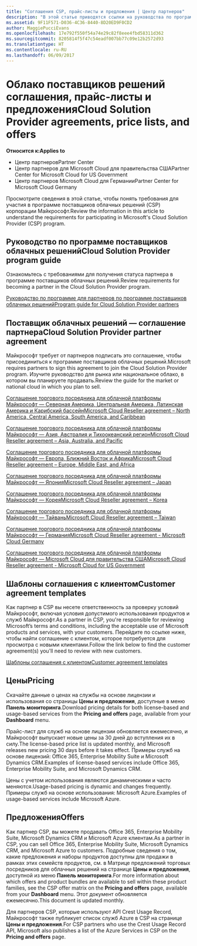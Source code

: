 ```yaml
---
title: "Соглашения CSP, прайс-листы и предложения | Центр партнеров"
description: "В этой статье приводятся ссылки на руководства по программе поставщиков облачных решений, соглашения партнеров, соглашения клиентов, прайс-листы и предложения."
ms.assetid: 9F11F571-D036-4C36-8440-8D20ED9F0CD2
author: MaggiePucciEvans
ms.openlocfilehash: 17e792f550f54a74e29c82f8eee4fbd58311d362
ms.sourcegitcommit: 8205814f5f47c54eadf007bb77c09e12b2572d93
ms.translationtype: HT
ms.contentlocale: ru-RU
ms.lasthandoff: 06/09/2017
---
```

# <a name="cloud-solution-provider-agreements-price-lists-and-offers"></a><span data-ttu-id="1b2c3-103">Облако поставщиков решений соглашения, прайс-листы и предложения</span><span class="sxs-lookup"><span data-stu-id="1b2c3-103">Cloud Solution Provider agreements, price lists, and offers</span></span>

**<span data-ttu-id="1b2c3-104">Относится к:</span><span class="sxs-lookup"><span data-stu-id="1b2c3-104">Applies to</span></span>**

-  <span data-ttu-id="1b2c3-105">Центр партнеров</span><span class="sxs-lookup"><span data-stu-id="1b2c3-105">Partner Center</span></span>
-  <span data-ttu-id="1b2c3-106">Центр партнеров для Microsoft Cloud для правительства США</span><span class="sxs-lookup"><span data-stu-id="1b2c3-106">Partner Center for Microsoft Cloud for US Government</span></span>
-  <span data-ttu-id="1b2c3-107">Центр партнеров Microsoft Cloud для Германии</span><span class="sxs-lookup"><span data-stu-id="1b2c3-107">Partner Center for Microsoft Cloud Germany</span></span>


<span data-ttu-id="1b2c3-108">Просмотрите сведения в этой статье, чтобы понять требования для участия в программе поставщиков облачных решений (CSP) корпорации Майкрософт.</span><span class="sxs-lookup"><span data-stu-id="1b2c3-108">Review the information in this article to understand the requirements for participating in Microsoft's Cloud Solution Provider (CSP) program.</span></span> 

## <span data-ttu-id="1b2c3-109"><a href="" id="programguide"></a>Руководство по программе поставщиков облачных решений</span><span class="sxs-lookup"><span data-stu-id="1b2c3-109"><a href="" id="programguide"></a>Cloud Solution Provider program guide</span></span>


<span data-ttu-id="1b2c3-110">Ознакомьтесь с требованиями для получения статуса партнера в программе поставщиков облачных решений.</span><span class="sxs-lookup"><span data-stu-id="1b2c3-110">Review requirements for becoming a partner in the Cloud Solution Provider program.</span></span>

[<span data-ttu-id="1b2c3-111">Руководство по программе для партнеров по программе поставщиков облачных решений</span><span class="sxs-lookup"><span data-stu-id="1b2c3-111">Program guide for Cloud Solution Provider partners</span></span>](http://go.microsoft.com/fwlink/p/?LinkId=617100)

## <span data-ttu-id="1b2c3-112"><a href="" id="partneragreement"></a>Поставщик облачных решений — соглашение партнера</span><span class="sxs-lookup"><span data-stu-id="1b2c3-112"><a href="" id="partneragreement"></a>Cloud Solution Provider partner agreement</span></span>


<span data-ttu-id="1b2c3-113">Майкрософт требует от партнеров подписать это соглашение, чтобы присоединиться к программе поставщиков облачных решений.</span><span class="sxs-lookup"><span data-stu-id="1b2c3-113">Microsoft requires partners to sign this agreement to join the Cloud Solution Provider program.</span></span> <span data-ttu-id="1b2c3-114">Изучите руководство для рынка или национальное облако, в котором вы планируете продавать.</span><span class="sxs-lookup"><span data-stu-id="1b2c3-114">Review the guide for the market or national cloud in which you plan to sell.</span></span>

[<span data-ttu-id="1b2c3-115">Соглашение торгового посредника для облачной платформы Майкрософт — Северная Америка, Центральная Америка, Латинская Америка и Карибский бассейн</span><span class="sxs-lookup"><span data-stu-id="1b2c3-115">Microsoft Cloud Reseller agreement – North America, Central America, South America, and Caribbean</span></span>](http://go.microsoft.com/fwlink/p/?LinkId=617094)

[<span data-ttu-id="1b2c3-116">Соглашение торгового посредника для облачной платформы Майкрософт — Азия, Австралия и Тихоокеанский регион</span><span class="sxs-lookup"><span data-stu-id="1b2c3-116">Microsoft Cloud Reseller agreement – Asia, Australia, and Pacific</span></span>](http://go.microsoft.com/fwlink/p/?LinkId=617095)

[<span data-ttu-id="1b2c3-117">Соглашение торгового посредника для облачной платформы Майкрософт — Европа, Ближний Восток и Африка</span><span class="sxs-lookup"><span data-stu-id="1b2c3-117">Microsoft Cloud Reseller agreement – Europe, Middle East, and Africa</span></span>](http://go.microsoft.com/fwlink/p/?LinkId=617096)

[<span data-ttu-id="1b2c3-118">Соглашение торгового посредника для облачной платформы Майкрософт — Япония</span><span class="sxs-lookup"><span data-stu-id="1b2c3-118">Microsoft Cloud Reseller agreement – Japan</span></span>](http://go.microsoft.com/fwlink/p/?LinkId=617097)

[<span data-ttu-id="1b2c3-119">Соглашение торгового посредника для облачной платформы Майкрософт — Корея</span><span class="sxs-lookup"><span data-stu-id="1b2c3-119">Microsoft Cloud Reseller agreement – Korea</span></span>](http://go.microsoft.com/fwlink/p/?LinkId=617098)

[<span data-ttu-id="1b2c3-120">Соглашение торгового посредника для облачной платформы Майкрософт — Тайвань</span><span class="sxs-lookup"><span data-stu-id="1b2c3-120">Microsoft Cloud Reseller agreement – Taiwan</span></span>](http://go.microsoft.com/fwlink/p/?LinkId=617099)

[<span data-ttu-id="1b2c3-121">Соглашение торгового посредника для облачной платформы Майкрософт — Германия</span><span class="sxs-lookup"><span data-stu-id="1b2c3-121">Microsoft Cloud Reseller agreement - Microsoft Cloud Germany</span></span>](https://go.microsoft.com/fwlink/p/?linkid=831385)

[<span data-ttu-id="1b2c3-122">Соглашение торгового посредника для облачной платформы Майкрософт — Microsoft Cloud для правительства США</span><span class="sxs-lookup"><span data-stu-id="1b2c3-122">Microsoft Cloud Reseller agreement - Microsoft Cloud for US Government</span></span>](https://go.microsoft.com/fwlink/p/?linkid=843364)

## <span data-ttu-id="1b2c3-123"><a href="" id="customeragreementtemplate"></a>Шаблоны соглашения с клиентом</span><span class="sxs-lookup"><span data-stu-id="1b2c3-123"><a href="" id="customeragreementtemplate"></a>Customer agreement templates</span></span>


<span data-ttu-id="1b2c3-124">Как партнер в CSP вы несете ответственность за проверку условий Майкрософт, включая условия допустимого использования продуктов и служб Майкрософт.</span><span class="sxs-lookup"><span data-stu-id="1b2c3-124">As a partner in CSP, you're responsible for reviewing Microsoft’s terms and conditions, including the acceptable use of Microsoft products and services, with your customers.</span></span> <span data-ttu-id="1b2c3-125">Перейдите по ссылке ниже, чтобы найти соглашение с клиентом, которое потребуется для просмотра с новыми клиентами.</span><span class="sxs-lookup"><span data-stu-id="1b2c3-125">Follow the link below to find the customer agreement(s) you'll need to review with new customers.</span></span> 

[<span data-ttu-id="1b2c3-126">Шаблоны соглашения с клиентом</span><span class="sxs-lookup"><span data-stu-id="1b2c3-126">Customer agreement templates</span></span>](agreements.md)

## <a name="pricing"></a><span data-ttu-id="1b2c3-127">Цены</span><span class="sxs-lookup"><span data-stu-id="1b2c3-127">Pricing</span></span>


<span data-ttu-id="1b2c3-128">Скачайте данные о ценах на службы на основе лицензии и использования со страницы **Цены и предложения**, доступные в меню **Панель мониторинга**.</span><span class="sxs-lookup"><span data-stu-id="1b2c3-128">Download pricing details for both license-based and usage-based services from the **Pricing and offers** page, available from your **Dashboard** menu.</span></span> 

<span data-ttu-id="1b2c3-129">Прайс-лист для служб на основе лицензии обновляется ежемесячно, и Майкрософт выпускает новые цены за 30 дней до вступления их в силу.</span><span class="sxs-lookup"><span data-stu-id="1b2c3-129">The license-based price list is updated monthly, and Microsoft releases new pricing 30 days before it takes effect.</span></span> <span data-ttu-id="1b2c3-130">Примеры служб на основе лицензий: Office 365, Enterprise Mobility Suite и Microsoft Dynamics CRM.</span><span class="sxs-lookup"><span data-stu-id="1b2c3-130">Examples of license-based services include Office 365, Enterprise Mobility Suite, and Microsoft Dynamics CRM.</span></span> 

<span data-ttu-id="1b2c3-131">Цены с учетом использования являются динамическими и часто меняются.</span><span class="sxs-lookup"><span data-stu-id="1b2c3-131">Usage-based pricing is dynamic and changes frequently.</span></span> <span data-ttu-id="1b2c3-132">Примеры служб на основе использования: Microsoft Azure.</span><span class="sxs-lookup"><span data-stu-id="1b2c3-132">Examples of usage-based services include Microsoft Azure.</span></span>


## <a name="offers"></a><span data-ttu-id="1b2c3-133">Предложения</span><span class="sxs-lookup"><span data-stu-id="1b2c3-133">Offers</span></span>


<span data-ttu-id="1b2c3-134">Как партнер CSP, вы можете продавать Office 365, Enterprise Mobility Suite, Microsoft Dynamics CRM и Microsoft Azure клиентам.</span><span class="sxs-lookup"><span data-stu-id="1b2c3-134">As a partner in CSP, you can sell Office 365, Enterprise Mobility Suite, Microsoft Dynamics CRM, and Microsoft Azure to customers.</span></span> <span data-ttu-id="1b2c3-135">Подробные сведения о том, какие предложения и наборы продуктов доступны для продажи в рамках этих семейств продуктов, см. в Матрице предложений торговых посредников для облачных решений на странице **Цены и предложения**, доступной из меню **Панель мониторинга**.</span><span class="sxs-lookup"><span data-stu-id="1b2c3-135">For more information about which offers and product bundles are available to sell within these product families, see the CSP offer matrix on the **Pricing and offers** page, available from your **Dashboard** menu.</span></span> <span data-ttu-id="1b2c3-136">Этот документ обновляется ежемесячно.</span><span class="sxs-lookup"><span data-stu-id="1b2c3-136">This document is updated monthly.</span></span>

<span data-ttu-id="1b2c3-137">Для партнеров CSP, которые используют API Crest Usage Record, Майкрософт также публикует список служб Azure в CSP на странице **Цены и предложения**.</span><span class="sxs-lookup"><span data-stu-id="1b2c3-137">For CSP partners who use the Crest Usage Record API, Microsoft also publishes a list of the Azure Services in CSP on the **Pricing and offers** page.</span></span>


